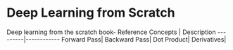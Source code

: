 # Deep Learning from Scratch
Deep learning from the scratch book- Reference
Concepts | Description
---------|------------
Forward Pass|
Backward Pass|
Dot Product|
Derivatives|

